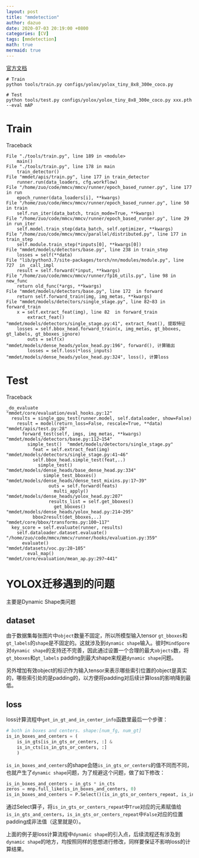 ```yaml
---
layout: post
title: "mmdetection"
author: dazuo
date: 2020-07-03 20:19:00 +0800
categories: [CV]
tags: [mmdetection]
math: true
mermaid: true
---
```


[官方文档](https://mmdetection.readthedocs.io/zh_CN/latest/1_exist_data_model.html)

```shell
# Train
python tools/train.py configs/yolox/yolox_tiny_8x8_300e_coco.py

# Test
python tools/test.py configs/yolox/yolox_tiny_8x8_300e_coco.py xxx.pth --eval mAP
```



# Train

Traceback

```shell
File "./tools/train.py", line 189 in <module>
	main()
File "./tools/train.py", line 178 in main
	train_detector()
File "mmdet/apis/train.py", line 177 in train_detector
	runner.run(data_loaders, cfg.workflow)
File "/home/zuo/code/mmcv/mmcv/runner/epoch_based_runner.py", line 177 in run
	epoch_runner(data_loaders[i], **kwargs)
File "/home/zuo/code/mmcv/mmcv/runner/epoch_based_runner.py", line 50 in train
	self.run_iter(data_batch, train_mode=True, **kwargs)
File "/home/zuo/code/mmcv/mmcv/runner/epoch_based_runner.py", line 29 in run_iter
	self.model.train_step(data_batch, self.optimizer, **kwargs)
File "/home/zuo/code/mmcv/mmcv/parallel/distributed.py", line 177 in train_step
	self.module.train_step(*inputs[0], **kwargs[0])
File "mmdet/models/detectors/base.py", line 238 in train_step
	losses = self(**data)
File "lib/python3.7/site-packages/torch/nn/modules/module.py", line 727  in _call_impl
	result = self.forward(*input, **kwargs)
File "/home/zuo/code/mmcv/mmcv/runner/fp16_utils.py", line 98 in new_func
	return old_func(*args, **kwargs)
File "mmdet/models/detectors/base.py", line 172  in forward
	return self.forward_train(img, img_metas, **kwargs)
File "mmdet/models/detectors/single_stage.py", line 82~83 in forward_train
	x = self.extract_feat(img), line 82  in forward_train
		extract_feat()                   "mmdet/models/detectors/single_stage.py:41", extract_feat(), 提取特征
	losses = self.bbox_head.forward_train(x, img_metas, gt_bboxes, gt_labels, gt_bboxes_ignore)	
		outs = self(x)                   "mmdet/models/dense_heads/yolox_head.py:196", forward(), 计算输出
		losses = self.loss(*loss_inputs) "mmdet/models/dense_heads/yolox_head.py:324", loss(), 计算loss
```



# Test

Traceback

```shell
_do_evaluate                             "mmdet/core/evaluation/eval_hooks.py:12"
  results = single_gpu_test(runner.model, self.dataloader, show=False)
    result = model(return_loss=False, rescale=True, **data)  "mmdet/apis/test.py:28"
      forward_test(self, imgs, img_metas, **kwargs)  "mmdet/models/detectors/base.py:112~154"
        simple_test()  "mmdet/models/detectors/single_stage.py"
          feat = self.extract_feat(img)  "mmdet/models/detectors/single_stage.py:41~46"
          self.bbox_head.simple_test(feat,..)
            simple_test() "mmdet/models/dense_heads/base_dense_head.py:334"
              simple_test_bboxes() "mmdet/models/dense_heads/dense_test_mixins.py:17~39"
                outs = self.forward(feats)
                  multi_apply() "mmdet/models/dense_heads/yolox_head.py:207"
        		results_list = self.get_bboxes()
        		  get_bboxes()  "mmdet/models/dense_heads/yolox_head.py:214~295"
          bbox2result(det_bboxes,..)     "mmdet/core/bbox/transforms.py:100~117"
  key_score = self.evaluate(runner, results)
    self.dataloader.dataset.evaluate()   "/home/zuo/code/mmcv/mmcv/runner/hooks/evaluation.py:359"
      evaluate()                         "mmdet/datasets/voc.py:28~105"
      	eval_map()                       "mmdet/core/evaluation/mean_ap.py:297~441"
```



# YOLOX迁移遇到的问题

主要是Dynamic Shape类问题

## dataset

由于数据集每张图片中`object`数量不固定，所以所模型输入tensor `gt_bboxes`和`gt_labels`的`shape`是不固定的。这就涉及到`dynamic shape`输入。彼时`MindSpore`对`dynamic shape`的支持还不完善，因此通过设置一个合理的最大`objects`数，将`gt_bboxes`和`gt_labels` padding到最大shape来规避`dynamic shape`问题。

另外增加有效object的标识作为输入tensor来表示哪些索引位置的object是真实的，哪些索引处的是padding的，以方便将padding对后续计算loss的影响降到最低。



## loss

loss计算流程中`get_in_gt_and_in_center_info`函数里最后一个步骤：

```python
# both in boxes and centers. shape:[num_fg, num_gt]
is_in_boxes_and_centers = (
	is_in_gts[is_in_gts_or_centers, :] &
    is_in_cts[is_in_gts_or_centers, :]
	)
```



`is_in_boxes_and_centers`的shape会随`is_in_gts_or_centers`的值不同而不同，也就产生了`dynamic shape`问题，为了规避这个问题，做了如下修改：

```python
is_in_boxes_and_centers = in_gts * in_cts
zeros = mnp.full_like(is_in_boxes_and_centers, 0)
is_in_boxes_and_centers = P.Select()(is_in_gts_or_centers_repeat, is_in_gts_and_centers, zeros)
```

通过Select算子，将`is_in_gts_or_centers_repeat`中`True`对应的元素赋值给`is_in_gts_and_centers`，`is_in_gts_or_centers_repeat`中`False`对应的位置padding成非法值（这里就是0）。

上面的例子是loss计算流程中`dynamic shape`的引入点，后续流程还有涉及到`dynamic shape`的地方，均按照同样的思想进行修改，同样要保证不影响loss的计算结果。



